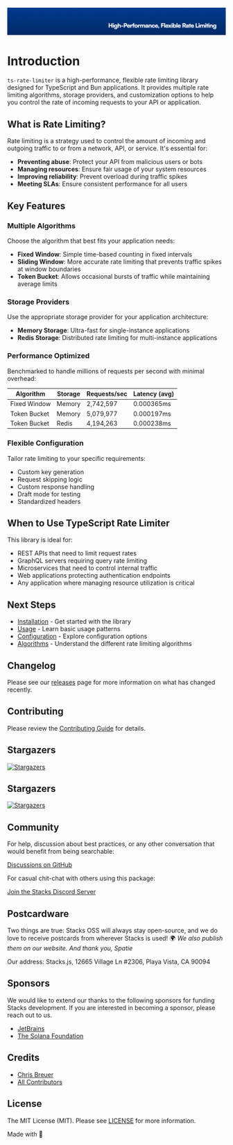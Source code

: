 <p align="center"><img src="https://github.com/stacksjs/ts-rate-limiter/blob/main/.github/art/cover.jpg?raw=true" alt="Social Card of this repo"></p>

# Introduction

`ts-rate-limiter` is a high-performance, flexible rate limiting library designed for TypeScript and Bun applications. It provides multiple rate limiting algorithms, storage providers, and customization options to help you control the rate of incoming requests to your API or application.

## What is Rate Limiting?

Rate limiting is a strategy used to control the amount of incoming and outgoing traffic to or from a network, API, or service. It's essential for:

- **Preventing abuse**: Protect your API from malicious users or bots
- **Managing resources**: Ensure fair usage of your system resources
- **Improving reliability**: Prevent overload during traffic spikes
- **Meeting SLAs**: Ensure consistent performance for all users

## Key Features

### Multiple Algorithms

Choose the algorithm that best fits your application needs:

- **Fixed Window**: Simple time-based counting in fixed intervals
- **Sliding Window**: More accurate rate limiting that prevents traffic spikes at window boundaries
- **Token Bucket**: Allows occasional bursts of traffic while maintaining average limits

### Storage Providers

Use the appropriate storage provider for your application architecture:

- **Memory Storage**: Ultra-fast for single-instance applications
- **Redis Storage**: Distributed rate limiting for multi-instance applications

### Performance Optimized

Benchmarked to handle millions of requests per second with minimal overhead:

| Algorithm | Storage | Requests/sec | Latency (avg) |
|-----------|---------|--------------|---------------|
| Fixed Window | Memory | 2,742,597 | 0.000365ms |
| Token Bucket | Memory | 5,079,977 | 0.000197ms |
| Token Bucket | Redis | 4,194,263 | 0.000238ms |

### Flexible Configuration

Tailor rate limiting to your specific requirements:

- Custom key generation
- Request skipping logic
- Custom response handling
- Draft mode for testing
- Standardized headers

## When to Use TypeScript Rate Limiter

This library is ideal for:

- REST APIs that need to limit request rates
- GraphQL servers requiring query rate limiting
- Microservices that need to control internal traffic
- Web applications protecting authentication endpoints
- Any application where managing resource utilization is critical

## Next Steps

- [Installation](/install) - Get started with the library
- [Usage](/usage) - Learn basic usage patterns
- [Configuration](/config) - Explore configuration options
- [Algorithms](/features/algorithms) - Understand the different rate limiting algorithms

## Changelog

Please see our [releases](https://github.com/stacksjs/ts-rate-limiter/releases) page for more information on what has changed recently.

## Contributing

Please review the [Contributing Guide](https://github.com/stacksjs/contributing) for details.

## Stargazers

[![Stargazers](https://starchart.cc/stacksjs/ts-rate-limiter.svg?variant=adaptive)](https://starchart.cc/stacksjs/ts-rate-limiter)

## Stargazers

[![Stargazers](https://starchart.cc/stacksjs/qrx.svg?variant=adaptive)](https://starchart.cc/stacksjs/qrx)

## Community

For help, discussion about best practices, or any other conversation that would benefit from being searchable:

[Discussions on GitHub](https://github.com/stacksjs/stacks/discussions)

For casual chit-chat with others using this package:

[Join the Stacks Discord Server](https://discord.gg/stacksjs)

## Postcardware

Two things are true: Stacks OSS will always stay open-source, and we do love to receive postcards from wherever Stacks is used! 🌍 _We also publish them on our website. And thank you, Spatie_

Our address: Stacks.js, 12665 Village Ln #2306, Playa Vista, CA 90094

## Sponsors

We would like to extend our thanks to the following sponsors for funding Stacks development. If you are interested in becoming a sponsor, please reach out to us.

- [JetBrains](https://www.jetbrains.com/)
- [The Solana Foundation](https://solana.com/)

## Credits

- [Chris Breuer](https://github.com/chrisbbreuer)
- [All Contributors](https://github.com/stacksjs/qrx/graphs/contributors)

## License

The MIT License (MIT). Please see [LICENSE](https://github.com/stacksjs/ts-starter/tree/main/LICENSE.md) for more information.

Made with 💙

<!-- Badges -->

<!-- [codecov-src]: https://img.shields.io/codecov/c/gh/stacksjs/qrx/main?style=flat-square
[codecov-href]: https://codecov.io/gh/stacksjs/qrx -->
